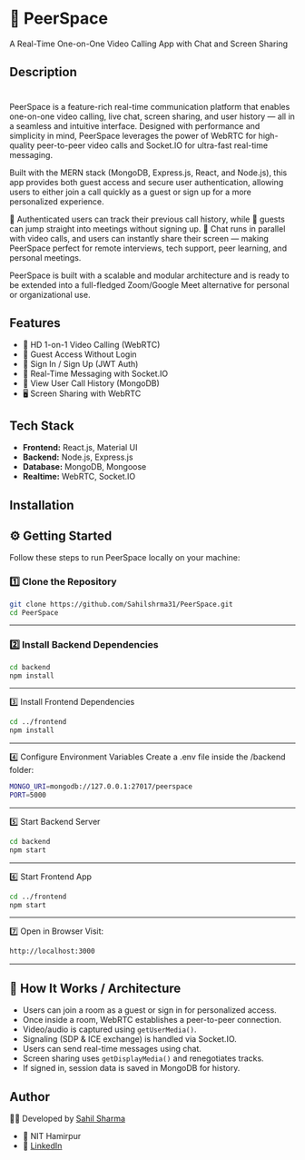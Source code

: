 # 🎥 PeerSpace
A Real-Time One-on-One Video Calling App with Chat and Screen Sharing

##  Description
#

PeerSpace is a feature-rich real-time communication platform that enables one-on-one video calling, live chat, screen sharing, and user history — all in a seamless and intuitive interface. Designed with performance and simplicity in mind, PeerSpace leverages the power of WebRTC for high-quality peer-to-peer video calls and Socket.IO for ultra-fast real-time messaging.

Built with the MERN stack (MongoDB, Express.js, React, and Node.js), this app provides both guest access and secure user authentication, allowing users to either join a call quickly as a guest or sign up for a more personalized experience.

🔐 Authenticated users can track their previous call history, while 🔁 guests can jump straight into meetings without signing up. 💬 Chat runs in parallel with video calls, and users can instantly share their screen — making PeerSpace perfect for remote interviews, tech support, peer learning, and personal meetings.

PeerSpace is built with a scalable and modular architecture and is ready to be extended into a full-fledged Zoom/Google Meet alternative for personal or organizational use.

## Features

- 🎥 HD 1-on-1 Video Calling (WebRTC)
- 🚪 Guest Access Without Login
- 🔐 Sign In / Sign Up (JWT Auth)
- 💬 Real-Time Messaging with Socket.IO
- 📜 View User Call History (MongoDB)
- 🖥 Screen Sharing with WebRTC


## Tech Stack
- **Frontend:** React.js, Material UI
- **Backend:** Node.js, Express.js
- **Database:** MongoDB, Mongoose
- **Realtime:** WebRTC, Socket.IO

## Installation
## ⚙️ Getting Started

Follow these steps to run PeerSpace locally on your machine:

### 1️⃣ Clone the Repository

```bash
git clone https://github.com/Sahilshrma31/PeerSpace.git
cd PeerSpace
```        
---

### 2️⃣ Install Backend Dependencies

```bash
cd backend
npm install
```        
---
3️⃣ Install Frontend Dependencies
```bash
cd ../frontend
npm install
```        
---
4️⃣ Configure Environment Variables
Create a .env file inside the /backend folder:
```bash
MONGO_URI=mongodb://127.0.0.1:27017/peerspace
PORT=5000
```        
---
5️⃣ Start Backend Server
```bash
cd backend
npm start
```        
---
6️⃣ Start Frontend App
```bash
cd ../frontend
npm start
```        
---
7️⃣ Open in Browser
Visit:
```bash
http://localhost:3000

```        
---






## 🔷 How It Works / Architecture
- Users can join a room as a guest or sign in for personalized access.
- Once inside a room, WebRTC establishes a peer-to-peer connection.
- Video/audio is captured using `getUserMedia()`.
- Signaling (SDP & ICE exchange) is handled via Socket.IO.
- Users can send real-time messages using chat.
- Screen sharing uses `getDisplayMedia()` and renegotiates tracks.
- If signed in, session data is saved in MongoDB for history.

## Author
👨‍💻 Developed by [Sahil Sharma](https://github.com/Sahilshrma31)

- 📍 NIT Hamirpur
- 🔗 [LinkedIn](https://linkedin.com/in/sahilshrma31)
